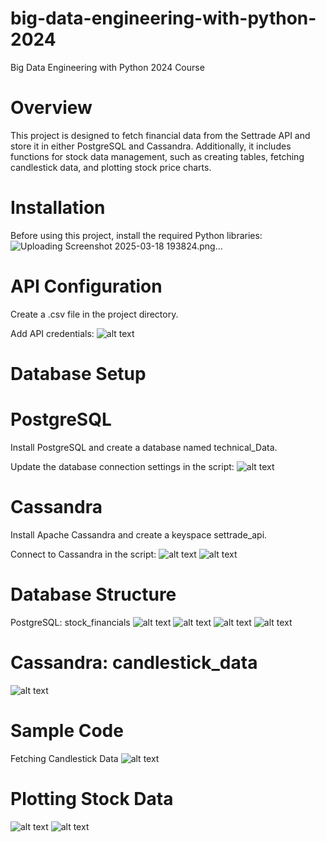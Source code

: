 # big-data-engineering-with-python-2024
Big Data Engineering with Python 2024 Course
# Overview
This project is designed to fetch financial data from the Settrade API and store it in either PostgreSQL and Cassandra. Additionally, it includes functions for stock data management, such as creating tables, fetching candlestick data, and plotting stock price charts.


# Installation

Before using this project, install the required Python libraries:
![Uploading Screenshot 2025-03-18 193824.png…]()


# API Configuration

Create a .csv file in the project directory.

Add API credentials:
![alt text](<Screenshot 2025-03-18 194126.png>)

# Database Setup

# PostgreSQL

Install PostgreSQL and create a database named technical_Data.

Update the database connection settings in the script:
![alt text](<Screenshot 2025-03-18 194158.png>)

# Cassandra

Install Apache Cassandra and create a keyspace settrade_api.

Connect to Cassandra in the script:
![alt text](<Screenshot 2025-03-18 193913.png>)
![alt text](<Screenshot 2025-03-18 193926.png>)

# Database Structure

PostgreSQL: stock_financials
![alt text](<Screenshot 2025-03-18 054943.png>)
![alt text](<Screenshot 2025-03-18 055000.png>)
![alt text](<Screenshot 2025-03-18 055019.png>)
![alt text](<Screenshot 2025-03-18 055049.png>)

# Cassandra: candlestick_data
![alt text](<Screenshot 2025-03-18 193926-1.png>)

# Sample Code

Fetching Candlestick Data
![alt text](<Screenshot 2025-03-18 1938481.png>)

# Plotting Stock Data
![alt text](<Screenshot 2025-03-18 194041.png>)
![alt text](<Screenshot 2025-03-18 200212.png>)
